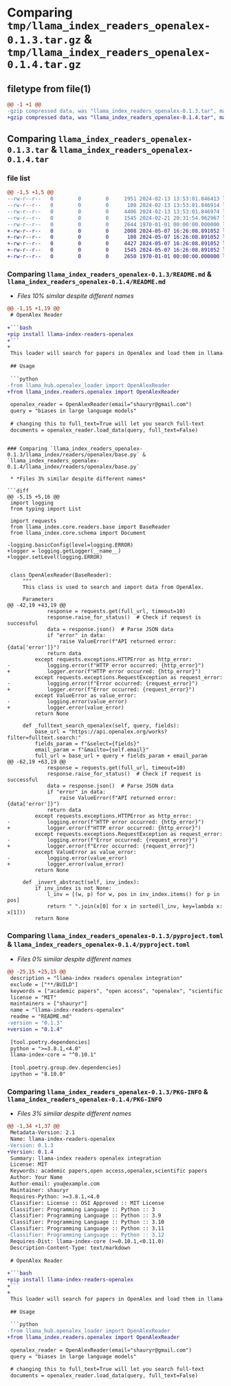 # Comparing `tmp/llama_index_readers_openalex-0.1.3.tar.gz` & `tmp/llama_index_readers_openalex-0.1.4.tar.gz`

## filetype from file(1)

```diff
@@ -1 +1 @@
-gzip compressed data, was "llama_index_readers_openalex-0.1.3.tar", max compression
+gzip compressed data, was "llama_index_readers_openalex-0.1.4.tar", max compression
```

## Comparing `llama_index_readers_openalex-0.1.3.tar` & `llama_index_readers_openalex-0.1.4.tar`

### file list

```diff
@@ -1,5 +1,5 @@
--rw-r--r--   0        0        0     1951 2024-02-13 13:53:01.846413 llama_index_readers_openalex-0.1.3/README.md
--rw-r--r--   0        0        0      108 2024-02-13 13:53:01.846914 llama_index_readers_openalex-0.1.3/llama_index/readers/openalex/__init__.py
--rw-r--r--   0        0        0     4406 2024-02-13 13:53:01.846974 llama_index_readers_openalex-0.1.3/llama_index/readers/openalex/base.py
--rw-r--r--   0        0        0     1545 2024-02-21 20:31:54.962967 llama_index_readers_openalex-0.1.3/pyproject.toml
--rw-r--r--   0        0        0     2644 1970-01-01 00:00:00.000000 llama_index_readers_openalex-0.1.3/PKG-INFO
+-rw-r--r--   0        0        0     2008 2024-05-07 16:26:08.891052 llama_index_readers_openalex-0.1.4/README.md
+-rw-r--r--   0        0        0      108 2024-05-07 16:26:08.891052 llama_index_readers_openalex-0.1.4/llama_index/readers/openalex/__init__.py
+-rw-r--r--   0        0        0     4427 2024-05-07 16:26:08.891052 llama_index_readers_openalex-0.1.4/llama_index/readers/openalex/base.py
+-rw-r--r--   0        0        0     1545 2024-05-07 16:26:08.891052 llama_index_readers_openalex-0.1.4/pyproject.toml
+-rw-r--r--   0        0        0     2650 1970-01-01 00:00:00.000000 llama_index_readers_openalex-0.1.4/PKG-INFO
```

### Comparing `llama_index_readers_openalex-0.1.3/README.md` & `llama_index_readers_openalex-0.1.4/README.md`

 * *Files 10% similar despite different names*

```diff
@@ -1,15 +1,19 @@
 # OpenAlex Reader
 
+```bash
+pip install llama-index-readers-openalex
+```
+
 This loader will search for papers in OpenAlex and load them in llama-index. The main advantage of using OpenAlex is that you can search the full-text for Open Access papers as well.
 
 ## Usage
 
 ```python
-from llama_hub.openalex_loader import OpenAlexReader
+from llama_index.readers.openalex import OpenAlexReader
 
 openalex_reader = OpenAlexReader(email="shauryr@gmail.com")
 query = "biases in large language models"
 
 # changing this to full_text=True will let you search full-text
 documents = openalex_reader.load_data(query, full_text=False)
 ```
```

### Comparing `llama_index_readers_openalex-0.1.3/llama_index/readers/openalex/base.py` & `llama_index_readers_openalex-0.1.4/llama_index/readers/openalex/base.py`

 * *Files 3% similar despite different names*

```diff
@@ -5,15 +5,16 @@
 import logging
 from typing import List
 
 import requests
 from llama_index.core.readers.base import BaseReader
 from llama_index.core.schema import Document
 
-logging.basicConfig(level=logging.ERROR)
+logger = logging.getLogger(__name__)
+logger.setLevel(logging.ERROR)
 
 
 class OpenAlexReader(BaseReader):
     """
     This class is used to search and import data from OpenAlex.
 
     Parameters
@@ -42,19 +43,19 @@
             response = requests.get(full_url, timeout=10)
             response.raise_for_status()  # Check if request is successful
             data = response.json()  # Parse JSON data
             if "error" in data:
                 raise ValueError(f"API returned error: {data['error']}")
             return data
         except requests.exceptions.HTTPError as http_error:
-            logging.error(f"HTTP error occurred: {http_error}")
+            logger.error(f"HTTP error occurred: {http_error}")
         except requests.exceptions.RequestException as request_error:
-            logging.error(f"Error occurred: {request_error}")
+            logger.error(f"Error occurred: {request_error}")
         except ValueError as value_error:
-            logging.error(value_error)
+            logger.error(value_error)
         return None
 
     def _fulltext_search_openalex(self, query, fields):
         base_url = "https://api.openalex.org/works?filter=fulltext.search:"
         fields_param = f"&select={fields}"
         email_param = f"&mailto={self.email}"
         full_url = base_url + query + fields_param + email_param
@@ -62,19 +63,19 @@
             response = requests.get(full_url, timeout=10)
             response.raise_for_status()  # Check if request is successful
             data = response.json()  # Parse JSON data
             if "error" in data:
                 raise ValueError(f"API returned error: {data['error']}")
             return data
         except requests.exceptions.HTTPError as http_error:
-            logging.error(f"HTTP error occurred: {http_error}")
+            logger.error(f"HTTP error occurred: {http_error}")
         except requests.exceptions.RequestException as request_error:
-            logging.error(f"Error occurred: {request_error}")
+            logger.error(f"Error occurred: {request_error}")
         except ValueError as value_error:
-            logging.error(value_error)
+            logger.error(value_error)
         return None
 
     def _invert_abstract(self, inv_index):
         if inv_index is not None:
             l_inv = [(w, p) for w, pos in inv_index.items() for p in pos]
             return " ".join(x[0] for x in sorted(l_inv, key=lambda x: x[1]))
         return None
```

### Comparing `llama_index_readers_openalex-0.1.3/pyproject.toml` & `llama_index_readers_openalex-0.1.4/pyproject.toml`

 * *Files 0% similar despite different names*

```diff
@@ -25,15 +25,15 @@
 description = "llama-index readers openalex integration"
 exclude = ["**/BUILD"]
 keywords = ["academic papers", "open access", "openalex", "scientific papers"]
 license = "MIT"
 maintainers = ["shauryr"]
 name = "llama-index-readers-openalex"
 readme = "README.md"
-version = "0.1.3"
+version = "0.1.4"
 
 [tool.poetry.dependencies]
 python = ">=3.8.1,<4.0"
 llama-index-core = "^0.10.1"
 
 [tool.poetry.group.dev.dependencies]
 ipython = "8.10.0"
```

### Comparing `llama_index_readers_openalex-0.1.3/PKG-INFO` & `llama_index_readers_openalex-0.1.4/PKG-INFO`

 * *Files 3% similar despite different names*

```diff
@@ -1,34 +1,37 @@
 Metadata-Version: 2.1
 Name: llama-index-readers-openalex
-Version: 0.1.3
+Version: 0.1.4
 Summary: llama-index readers openalex integration
 License: MIT
 Keywords: academic papers,open access,openalex,scientific papers
 Author: Your Name
 Author-email: you@example.com
 Maintainer: shauryr
 Requires-Python: >=3.8.1,<4.0
 Classifier: License :: OSI Approved :: MIT License
 Classifier: Programming Language :: Python :: 3
 Classifier: Programming Language :: Python :: 3.9
 Classifier: Programming Language :: Python :: 3.10
 Classifier: Programming Language :: Python :: 3.11
-Classifier: Programming Language :: Python :: 3.12
 Requires-Dist: llama-index-core (>=0.10.1,<0.11.0)
 Description-Content-Type: text/markdown
 
 # OpenAlex Reader
 
+```bash
+pip install llama-index-readers-openalex
+```
+
 This loader will search for papers in OpenAlex and load them in llama-index. The main advantage of using OpenAlex is that you can search the full-text for Open Access papers as well.
 
 ## Usage
 
 ```python
-from llama_hub.openalex_loader import OpenAlexReader
+from llama_index.readers.openalex import OpenAlexReader
 
 openalex_reader = OpenAlexReader(email="shauryr@gmail.com")
 query = "biases in large language models"
 
 # changing this to full_text=True will let you search full-text
 documents = openalex_reader.load_data(query, full_text=False)
 ```
```

